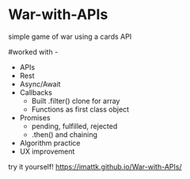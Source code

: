# War-with-APIs

simple game of war using a cards API 


#worked with - 
- APIs
- Rest
- Async/Await 
- Callbacks
   -	Built .filter() clone for array
   -	Functions as first class object
- Promises 
   - pending, fulfilled, rejected
 	- .then() and chaining
- Algorithm practice
- UX improvement

try it yourself! https://imattk.github.io/War-with-APIs/
